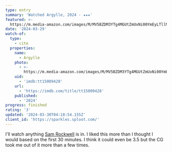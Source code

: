 ```yaml
---
type: entry
summary: 'Watched Argylle, 2024 - ★★★'
featured: >-
  https://m.media-amazon.com/images/M/MV5BZDM3YTg4MGUtZmUxNi00YmEyLTllNTctNjYyNjZlZGViNmFhXkEyXkFqcGdeQXVyMTUzMTg2ODkz._V1_SX300.jpg
date: '2024-03-29'
watch-of:
  type:
    - cite
  properties:
    name:
      - Argylle
    photo:
      - >-
        https://m.media-amazon.com/images/M/MV5BZDM3YTg4MGUtZmUxNi00YmEyLTllNTctNjYyNjZlZGViNmFhXkEyXkFqcGdeQXVyMTUzMTg2ODkz._V1_SX300.jpg
    uid:
      - 'imdb:tt15009428'
    url:
      - 'https://imdb.com/title/tt15009428'
    published:
      - '2024'
progress: finished
rating: '3'
updated: '2024-03-30T04:18:54.155Z'
client_id: 'https://sparkles.sploot.com/'
---
```

I'll watch anything [Sam Rockwell](https://imdb.com/name/nm0005377/) is in. I liked this more than I thought I would based on the first 30 minutes. I think it could even be 3.5 but the CG took me out of it more than a few times.
